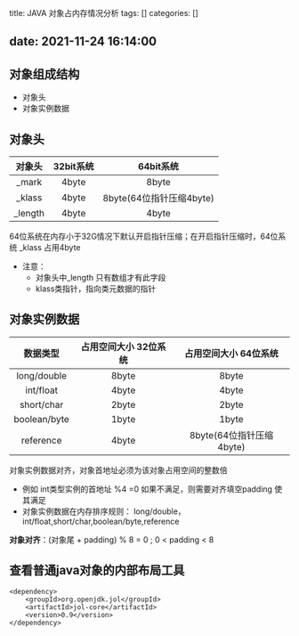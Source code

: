 title: JAVA 对象占内存情况分析
tags: []
categories: []

date: 2021-11-24 16:14:00
---
## 对象组成结构

- 对象头
- 对象实例数据

## 对象头

|对象头  |  32bit系统   | 64bit系统  |
|  :--:  |  :--:  | :--:  |
| _mark    | 4byte  | 8byte |
| _klass    | 4byte  | 8byte(64位指针压缩4byte) |
| _length   | 4byte  | 4byte |

64位系统在内存小于32G情况下默认开启指针压缩；在开启指针压缩时，64位系统 _klass 占用4byte

- 注意：
    - 对象头中_length 只有数组才有此字段
    - klass类指针，指向类元数据的指针

## 对象实例数据

|   数据类型   | 占用空间大小 32位系统 |  占用空间大小 64位系统   |
| :----------: | :-------------------: | :----------------------: |
| long/double  |         8byte         |          8byte           |
|  int/float   |         4byte         |          4byte           |
|  short/char  |         2byte         |          2byte           |
| boolean/byte |         1byte         |          1byte           |
|  reference   |         4byte         | 8byte(64位指针压缩4byte) |

对象实例数据对齐，对象首地址必须为该对象占用空间的整数倍 
- 例如 int类型实例的首地址 %4 =0 如果不满足，则需要对齐填空padding 使其满足
- 对象实例数据在内存排序规则： long/double，int/float,short/char,boolean/byte,reference

**对象对齐**：(对象尾 + padding) % 8 = 0 ; 0 < padding < 8

## 查看普通java对象的内部布局工具

```
<dependency>
	<groupId>org.openjdk.jol</groupId>
	<artifactId>jol-core</artifactId>
	<version>0.9</version>
</dependency>
```



